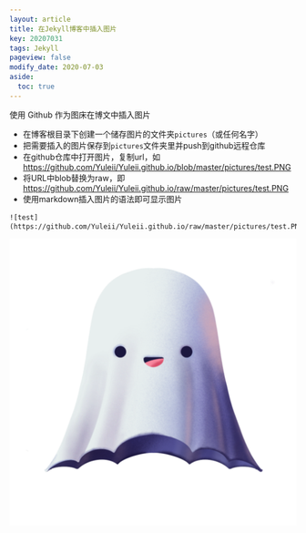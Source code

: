 ```yaml
---
layout: article
title: 在Jekyll博客中插入图片
key: 20207031
tags: Jekyll
pageview: false
modify_date: 2020-07-03
aside:
  toc: true
---
```


使用 Github 作为图床在博文中插入图片

<!--more-->

- 在博客根目录下创建一个储存图片的文件夹`pictures`（或任何名字）
- 把需要插入的图片保存到`pictures`文件夹里并push到github远程仓库
- 在github仓库中打开图片，复制url，如 https://github.com/Yuleii/Yuleii.github.io/blob/master/pictures/test.PNG
- 将URL中blob替换为raw，即 https://github.com/Yuleii/Yuleii.github.io/raw/master/pictures/test.PNG
- 使用markdown插入图片的语法即可显示图片

```
![test](https://github.com/Yuleii/Yuleii.github.io/raw/master/pictures/test.PNG) 
```
![test](https://github.com/Yuleii/Yuleii.github.io/raw/master/pictures/test.PNG) 
